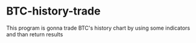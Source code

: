 # BTC-history-trade
This program is gonna trade BTC's history chart by using some indicators and than return results
